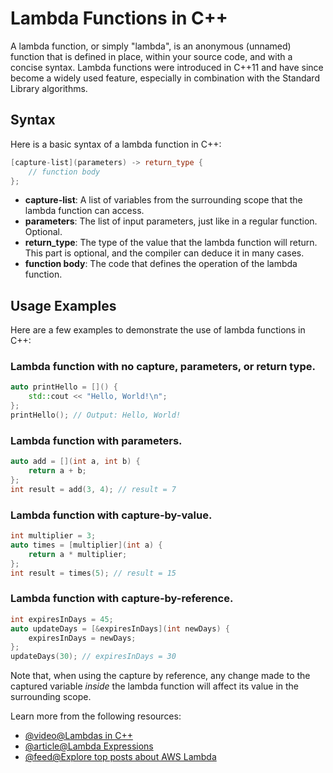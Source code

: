 # Lambda Functions in C++

A lambda function, or simply "lambda", is an anonymous (unnamed) function that is defined in place, within your source code, and with a concise syntax. Lambda functions were introduced in C++11 and have since become a widely used feature, especially in combination with the Standard Library algorithms.

## Syntax

Here is a basic syntax of a lambda function in C++:

```cpp
[capture-list](parameters) -> return_type {
    // function body
};
```

- **capture-list**: A list of variables from the surrounding scope that the lambda function can access.
- **parameters**: The list of input parameters, just like in a regular function. Optional.
- **return\_type**: The type of the value that the lambda function will return. This part is optional, and the compiler can deduce it in many cases.
- **function body**: The code that defines the operation of the lambda function.

## Usage Examples

Here are a few examples to demonstrate the use of lambda functions in C++:

### Lambda function with no capture, parameters, or return type.

```cpp
auto printHello = []() {
    std::cout << "Hello, World!\n";
};
printHello(); // Output: Hello, World!
```

### Lambda function with parameters.

```cpp
auto add = [](int a, int b) {
    return a + b;
};
int result = add(3, 4); // result = 7
```

### Lambda function with capture-by-value.

```cpp
int multiplier = 3;
auto times = [multiplier](int a) {
    return a * multiplier;
};
int result = times(5); // result = 15
```

### Lambda function with capture-by-reference.

```cpp
int expiresInDays = 45;
auto updateDays = [&expiresInDays](int newDays) {
    expiresInDays = newDays;
};
updateDays(30); // expiresInDays = 30
```

Note that, when using the capture by reference, any change made to the captured variable _inside_ the lambda function will affect its value in the surrounding scope.

Learn more from the following resources:

- [@video@Lambdas in C++](https://youtu.be/MH8mLFqj-n8)
- [@article@Lambda Expressions](https://en.cppreference.com/w/cpp/language/lambda)
- [@feed@Explore top posts about AWS Lambda](https://app.daily.dev/tags/aws-lambda?ref=roadmapsh)
